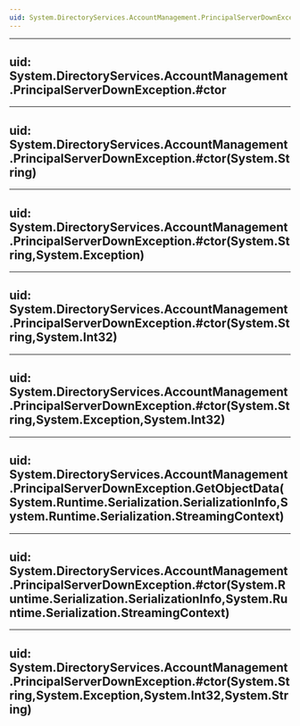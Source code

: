 ```yaml
---
uid: System.DirectoryServices.AccountManagement.PrincipalServerDownException
---
```


---
uid: System.DirectoryServices.AccountManagement.PrincipalServerDownException.#ctor
---

---
uid: System.DirectoryServices.AccountManagement.PrincipalServerDownException.#ctor(System.String)
---

---
uid: System.DirectoryServices.AccountManagement.PrincipalServerDownException.#ctor(System.String,System.Exception)
---

---
uid: System.DirectoryServices.AccountManagement.PrincipalServerDownException.#ctor(System.String,System.Int32)
---

---
uid: System.DirectoryServices.AccountManagement.PrincipalServerDownException.#ctor(System.String,System.Exception,System.Int32)
---

---
uid: System.DirectoryServices.AccountManagement.PrincipalServerDownException.GetObjectData(System.Runtime.Serialization.SerializationInfo,System.Runtime.Serialization.StreamingContext)
---

---
uid: System.DirectoryServices.AccountManagement.PrincipalServerDownException.#ctor(System.Runtime.Serialization.SerializationInfo,System.Runtime.Serialization.StreamingContext)
---

---
uid: System.DirectoryServices.AccountManagement.PrincipalServerDownException.#ctor(System.String,System.Exception,System.Int32,System.String)
---
